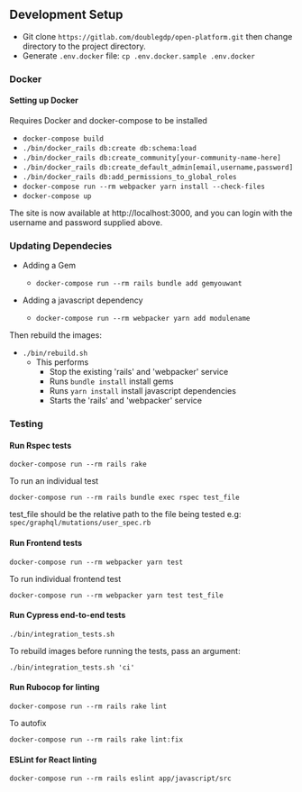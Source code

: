 ## Development Setup

- Git clone `https://gitlab.com/doublegdp/open-platform.git` then change directory to the project directory.
- Generate `.env.docker` file: `cp .env.docker.sample .env.docker`

### Docker

#### Setting up Docker

Requires Docker and docker-compose to be installed

- `docker-compose build`
- `./bin/docker_rails db:create db:schema:load`
- `./bin/docker_rails db:create_community[your-community-name-here]`
- `./bin/docker_rails db:create_default_admin[email,username,password]`
- `./bin/docker_rails db:add_permissions_to_global_roles`
- `docker-compose run --rm webpacker yarn install --check-files`
- `docker-compose up`

The site is now available at http://localhost:3000, and you can login with the username and password supplied above.

### Updating Dependecies

- Adding a Gem
  - `docker-compose run --rm rails bundle add gemyouwant`

- Adding a javascript dependency
  - `docker-compose run --rm webpacker yarn add modulename`

Then rebuild the images:

- `./bin/rebuild.sh`
  - This performs
    - Stop the existing 'rails' and 'webpacker' service
    - Runs `bundle install` install gems
    - Runs `yarn install` install javascript dependencies
    - Starts the 'rails' and 'webpacker' service


### Testing

#### Run Rspec tests

`docker-compose run --rm rails rake`

To run an individual test

`docker-compose run --rm rails bundle exec rspec test_file`

test_file should be the relative path to the file being tested e.g: `spec/graphql/mutations/user_spec.rb`

#### Run Frontend tests

`docker-compose run --rm webpacker yarn test`

To run individual frontend test

`docker-compose run --rm webpacker yarn test test_file`

#### Run Cypress end-to-end tests

`./bin/integration_tests.sh`

To rebuild images before running the tests, pass an argument:

`./bin/integration_tests.sh 'ci'`

#### Run Rubocop for linting

`docker-compose run --rm rails rake lint`

To autofix

`docker-compose run --rm rails rake lint:fix`

#### ESLint for React linting

`docker-compose run --rm rails eslint app/javascript/src`
